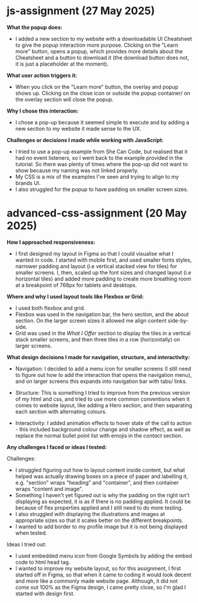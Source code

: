 # js-assignment (27 May 2025)
**What the popup does:**
- I added a new section to my website with a downloadable UI Cheatsheet to give the popup interaction more purpose. Clicking on the "Learn more" button, opens a popup, which provides more details about the Cheatsheet and a button to download it (the download button does not, it is just a placeholder at the moment).

**What user action triggers it:**
- When you click on the "Learn more" button, the overlay and popup shows up. Clicking on the close icon or outside the popup container/ on the overlay section will close the popup.

**Why I chose this interaction:**
- I chose a pop-up because it seemed simple to execute and by adding a new section to my website it made sense to the UX.

**Challenges or decisions I made while working with JavaScript:**
- I tried to use a pop-up example from She Can Code, but realised that it had no event listeners, so I went back to the example provided in the tutorial. So there was plenty of times where the pop-up did not want to show because my naming was not linked properly.
- My CSS is a mix of the examples I've seen and trying to align to my brands UI.
- I also struggled for the popup to have padding on smaller screen sizes.

# advanced-css-assignment (20 May 2025)
**How I approached responsiveness:**
- I first designed my layout in Figma so that I could visualise what I wanted in code. I started with mobile first, and used smaller fonts styles, narrower padding and layout (i.e vertical stacked view for tiles) for smaller screens. I, then, scaled up the font sizes and changed layout (i.e horizontal tiles) and added more padding to create more breathing room at a breakpoint of 768px for tablets and desktops. 


**Where and why I used layout tools like Flexbox or Grid:**
- I used both flexbox and grid.
- Flexbox was used in the navigation bar, the hero section, and the about section. On the larger screen sizes it allowed me align content side-by-side.
- Grid was used in the _What I Offer_ section to display the tiles in a vertical stack smaller screens, and then three tiles in a row (horizontally) on larger screens.


**What design decisions I made for navigation, structure, and interactivity:**
- Navigation: I decided to add a menu icon for smaller screens (I still need to figure out how to add the interaction that opens the navigation menu), and on larger screens this expands into navigation bar with tabs/ links.

- Structure: This is something I tried to improve from the previous version of my html and css, and tried to use more common conventions when it comes to website layout, like adding a Hero section, and then separating each section with alternating colours.

- Interactivity: I added animation effects to hover state of the call to action - this included background colour change and shadow effect, as well as replace the normal bullet point list with emojis in the _contact_ section.

**Any challenges I faced or ideas I tested:**

Challenges:
- I struggled figuring out how to layout content inside content, but what helped was actually drawing boxes on a piece of paper and labelling it, e.g. "section" wraps "heading" and "container", and then container wraps "content and image".
- Something I haven't yet figured out is why the padding on the right isn't displaying as expected, it is as if there is no padding applied. It could be because of flex properties applied and I still need to do more testing.
- I also struggled with displaying the illustrations and images at appropriate sizes so that it scales better on the different breakpoints.
- I wanted to add border to my profile image but it is not being displayed when tested.

Ideas I tried out:
- I used embedded menu icon from Google Symbols by adding the embed code to html head tag.
- I wanted to improve my website layout, so for this assignment, I first started off in Figma, so that when it came to coding it would look decent and more like a commonly made website page. Although, it did not come out 100% as the Figma design, I came pretty close, so I'm glad I started with design first.
